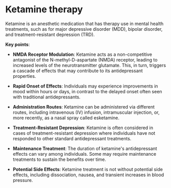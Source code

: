 [//]: # (source: ?)
[//]: # (tags: anesthetics medications depression)

# Ketamine therapy

Ketamine is an anesthetic medication that has therapy use in mental health treatments, such as for major depressive disorder (MDD), bipolar disorder, and treatment-resistant depression (TRD).

**Key points**:

* **NMDA Receptor Modulation**: Ketamine acts as a non-competitive antagonist of the N-methyl-D-aspartate (NMDA) receptor, leading to increased levels of the neurotransmitter glutamate. This, in turn, triggers a cascade of effects that may contribute to its antidepressant properties.

* **Rapid Onset of Effects**: Individuals may experience improvements in mood within hours or days, in contrast to the delayed onset often seen with traditional antidepressants.

* **Administration Routes**: Ketamine can be administered via different routes, including intravenous (IV) infusion, intramuscular injection, or, more recently, as a nasal spray called esketamine.

* **Treatment-Resistant Depression**: Ketamine is often considered in cases of treatment-resistant depression where individuals have not responded to other standard antidepressant treatments.

* **Maintenance Treatment**: The duration of ketamine's antidepressant effects can vary among individuals. Some may require maintenance treatments to sustain the benefits over time.

* **Potential Side Effects**: Ketamine treatment is not without potential side effects, including dissociation, nausea, and transient increases in blood pressure.
